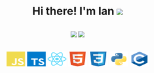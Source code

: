 <div align="center">
 <h1>Hi there! I'm Ian <img src="https://emoji.gg/assets/emoji/4708_Pikachu_Hello.gif" width="40"/></h1>
</div>
<br>

<div align="center">
  <img height="180em" src="https://github-readme-stats.vercel.app/api?username=ian-dcg&show_icons=true&theme=dracula&include_all_commits=true&count_private=true"/>
  <img height="180em" src="https://github-readme-stats.vercel.app/api/top-langs/?username=ian-dcg&layout=compact&langs_count=7&theme=dracula"/>
</div><br>

<div style="display: inline_block" align="center"><br>
  <img align="center" alt="Ian-Js" height="40" width="50" src="https://raw.githubusercontent.com/devicons/devicon/master/icons/javascript/javascript-plain.svg">
  <img align="center" alt="Ian-Ts" height="40" width="50" src="https://raw.githubusercontent.com/devicons/devicon/master/icons/typescript/typescript-plain.svg">
  <img align="center" alt="Ian-React" height="40" width="50" src="https://raw.githubusercontent.com/devicons/devicon/master/icons/react/react-original.svg">
  <img align="center" alt="Ian-HTML" height="40" width="50" src="https://raw.githubusercontent.com/devicons/devicon/master/icons/html5/html5-original.svg">
  <img align="center" alt="Ian-CSS" height="40" width="50" src="https://raw.githubusercontent.com/devicons/devicon/master/icons/css3/css3-original.svg">
  <img align="center" alt="Ian-Python" height="40" width="50" src="https://raw.githubusercontent.com/devicons/devicon/master/icons/python/python-original.svg">
  <img align="center" alt="Ian-C" height="40" width="50" src="https://raw.githubusercontent.com/devicons/devicon/master/icons/c/c-original.svg">
</div>

##
